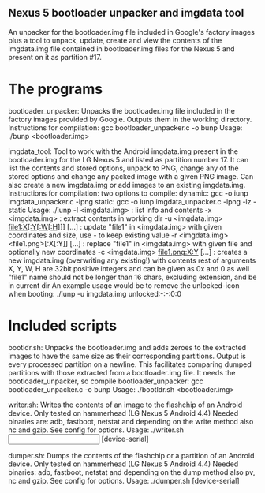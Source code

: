 ## Nexus 5 bootloader unpacker and imgdata tool
An unpacker for the bootloader.img file included in Google's factory images plus a tool to unpack, update, create and view the contents of the imgdata.img file contained in bootloader.img files for the Nexus 5 and present on it as partition #17.

# The programs
bootloader_unpacker: Unpacks the bootloader.img file included in the factory images provided by Google. Outputs them in the working directory.
Instructions for compilation: gcc bootloader_unpacker.c -o bunp
Usage: ./bunp <bootloader.img>

imgdata_tool: Tool to work with the Android imgdata.img present in the bootloader.img for the LG Nexus 5 and listed as partition number 17. It can list the contents and stored options, unpack to PNG, change any of the stored options and change any packed image with a given PNG image. Can also create a new imgdata.img or add images to an existing imgdata.img.
Instructions for compilation: two options to compile: dynamic: gcc -o iunp imgdata_unpacker.c -lpng
							static: gcc -o iunp imgdata_unpacker.c -lpng -lz -static
Usage: ./iunp -l <imgdata.img> : list info and contents
              -x <imgdata.img> : extract contents in working dir
              -u <imgdata.img> <file1:X[:Y[:W[:H]]]> [...] : update "file1" in <imgdata.img> with given coordinates and size, use - to keep existing value
              -r <imgdata.img> <file1.png>[:X[:Y]] [...] : replace "file1" in <imgdata.img> with given file and optionally new coordinates
              -c <imgdata.img> <file1.png:X:Y> [...] : creates a new imgdata.img (overwriting any existing!) with contents rest of arguments
              X, Y, W, H are 32bit positive integers and can be given as 0x<HEX> and 0<OCT> as well
              "file1" name should not be longer than 16 chars, excluding extension, and be in current dir
An example usage would be to remove the unlocked-icon when booting: ./iunp -u imgdata.img unlocked:-:-:0:0

# Included scripts
bootldr.sh: Unpacks the bootloader.img and adds zeroes to the extracted images to have the same size as their corresponding partitions. Output is every processed partition on a newline. This facilitates comparing dumped partitions with those extracted from a bootloader.img file.
It needs the bootloader_unpacker, so compile bootloader_unpacker: gcc bootloader_unpacker.c -o bunp
Usage: ./bootldr.sh <bootloader.img>

writer.sh: Writes the contents of an image to the flashchip of an Android device. Only tested on hammerhead (LG Nexus 5 Android 4.4)
Needed binaries are: adb, fastboot, netstat and depending on the write method also nc and gzip. See config for options.
Usage: ./writer.sh <config-file> <input imagefile> <forwarding-port> [device-serial]

dumper.sh: Dumps the contents of the flashchip or a partition of an Android device. Only tested on hammerhead (LG Nexus 5 Android 4.4)
Needed binaries: adb, fastboot, netstat and depending on the dump method also pv, nc and gzip. See config for options.
Usage: ./dumper.sh <config-file> <output imagefile> <forwarding-port> [device-serial]

